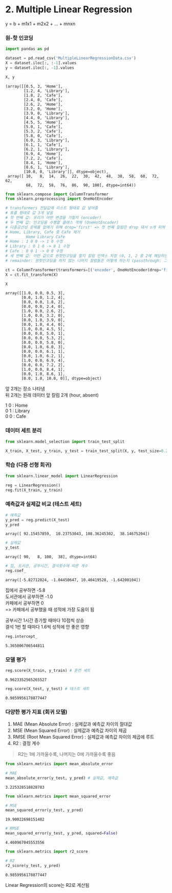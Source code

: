 # 2. Multiple Linear Regression

y = b + m1x1 + m2x2 + ... + mnxn

### 원-핫 인코딩


```python
import pandas as pd

dataset = pd.read_csv('MultipleLinearRegressionData.csv')
X = dataset.iloc[:, :-1].values
y = dataset.iloc[:, -1].values

X, y
```




    (array([[0.5, 3, 'Home'],
            [1.2, 4, 'Library'],
            [1.8, 2, 'Cafe'],
            [2.4, 0, 'Cafe'],
            [2.6, 2, 'Home'],
            [3.2, 0, 'Home'],
            [3.9, 0, 'Library'],
            [4.4, 0, 'Library'],
            [4.5, 5, 'Home'],
            [5.0, 1, 'Cafe'],
            [5.3, 2, 'Cafe'],
            [5.8, 0, 'Cafe'],
            [6.0, 3, 'Library'],
            [6.1, 1, 'Cafe'],
            [6.2, 1, 'Library'],
            [6.9, 4, 'Home'],
            [7.2, 2, 'Cafe'],
            [8.4, 1, 'Home'],
            [8.6, 1, 'Library'],
            [10.0, 0, 'Library']], dtype=object),
     array([ 10,   8,  14,  26,  22,  30,  42,  48,  38,  58,  60,  72,  62,
             68,  72,  58,  76,  86,  90, 100], dtype=int64))




```python
from sklearn.compose import ColumnTransformer
from sklearn.preprocessing import OneHotEncoder

# transformers 전달값에 리스트 형태로 값 넣어줌
# 튜플 형태로 값 3개 넣음
# 첫 번째 값: 우리가 어떤 변경을 가할지 (encoder)
# 두 번째 값: 인코딩을 수행할 클래스 객체 (OneHotEncoder)
# 다중공선성 문제를 없애기 위해 drop='first' => 첫 번째 칼럼은 drop 돼서 n개 피쳐 중 n-1개만 사용
# Home, Library, Cafe 중 Cafe 제거
#        Home Library Cafe
# Home : 1 0 0 -> 1 0 수정
# Library : 0 1 0 -> 0 1 수정
# Cafe : 0 0 1 -> 0 0 수정
# 세 번째 값: 어떤 값으로 원핫인코딩을 할지 칼럼 인덱스 지정 (0, 1, 2 중 2에 해당하는 장소 피쳐)
# remainder: 원핫인코딩을 하지 않는 나머지 칼럼들은 어떻게 하는지 (passthrough: 그냥 둔다)

ct = ColumnTransformer(transformers=[('encoder', OneHotEncoder(drop='first'), [2])], remainder='passthrough')
X = ct.fit_transform(X)

X
```




    array([[1.0, 0.0, 0.5, 3],
           [0.0, 1.0, 1.2, 4],
           [0.0, 0.0, 1.8, 2],
           [0.0, 0.0, 2.4, 0],
           [1.0, 0.0, 2.6, 2],
           [1.0, 0.0, 3.2, 0],
           [0.0, 1.0, 3.9, 0],
           [0.0, 1.0, 4.4, 0],
           [1.0, 0.0, 4.5, 5],
           [0.0, 0.0, 5.0, 1],
           [0.0, 0.0, 5.3, 2],
           [0.0, 0.0, 5.8, 0],
           [0.0, 1.0, 6.0, 3],
           [0.0, 0.0, 6.1, 1],
           [0.0, 1.0, 6.2, 1],
           [1.0, 0.0, 6.9, 4],
           [0.0, 0.0, 7.2, 2],
           [1.0, 0.0, 8.4, 1],
           [0.0, 1.0, 8.6, 1],
           [0.0, 1.0, 10.0, 0]], dtype=object)



앞 2개는 장소 나타냄\
뒤 2개는 원래 데이터 앞 칼럼 2개 (hour, absent)

1 0 : Home\
0 1 : Library\
0 0 : Cafe

### 데이터 세트 분리


```python
from sklearn.model_selection import train_test_split

X_train, X_test, y_train, y_test = train_test_split(X, y, test_size=0.2, random_state=0)
```

### 학습 (다중 선형 회귀)


```python
from sklearn.linear_model import LinearRegression

reg = LinearRegression()
reg.fit(X_train, y_train)
```







### 예측값과 실제값 비교 (테스트 세트)


```python
# 예측값
y_pred = reg.predict(X_test)
y_pred
```




    array([ 92.15457859,  10.23753043, 108.36245302,  38.14675204])




```python
# 실제값
y_test
```




    array([ 90,   8, 100,  38], dtype=int64)




```python
# 집, 도서관, 공부시간, 결석횟수에 따른 계수
reg.coef_
```




    array([-5.82712824, -1.04450647, 10.40419528, -1.64200104])



집에서 공부하면 -5.8\
도서관에서 공부하면 -1.0\
카페에서 공부하면 0\
=> 카페에서 공부했을 때 성적에 가장 도움이 됨

공부시간 1시간 증가할 때마다 10점씩 상승\
결석 1번 할 때마다 1.6씩 성적에 안 좋은 영향


```python
reg.intercept_
```




    5.365006706544811



### 모델 평가


```python
reg.score(X_train, y_train) # 훈련 세트
```




    0.9623352565265527




```python
reg.score(X_test, y_test) # 테스트 세트
```




    0.9859956178877447



### 다양한 평가 지표 (회귀 모델)

1. MAE (Mean Absolute Error) : 실제값과 예측값 차이의 절대값
1. MSE (Mean Squared Error) : 실제값과 예측값 차이의 제곱
1. RMSE (Root Mean Squared Error) : 실제값과 예측값 차이의 제곱에 루트
1. R2 : 결정 계수

> R2는 1에 가까울수록, 나머지는 0에 가까울수록 좋음


```python
from sklearn.metrics import mean_absolute_error

# MAE
mean_absolute_error(y_test, y_pred) # 실제값, 예측값
```




    3.225328518828783




```python
from sklearn.metrics import mean_squared_error

# MSE
mean_squared_error(y_test, y_pred)
```




    19.90022698151482




```python
# RMSE
mean_squared_error(y_test, y_pred, squared=False)
```




    4.460967045553556




```python
from sklearn.metrics import r2_score

# R2
r2_score(y_test, y_pred)
```




    0.9859956178877447



Linear Regression의 score는 R2로 계산됨
